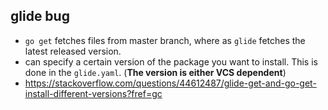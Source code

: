 ## glide bug

 - `go get` fetches files from master branch, where as `glide` fetches the latest released version.
 - can specify a certain version of the package you want to install. This is done in the `glide.yaml`. (**The version is either VCS dependent**)
 - https://stackoverflow.com/questions/44612487/glide-get-and-go-get-install-different-versions?fref=gc
